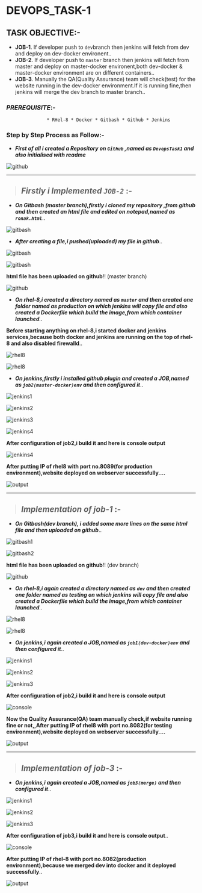 # DEVOPS_TASK-1

## TASK OBJECTIVE:-

* **JOB-1**. If developer push to `dev`branch then jenkins will fetch from dev and deploy on dev-docker environent..
* **JOB-2**. If developer push to `master` branch then jenkins will fetch from master and deploy on master-docker environent,both dev-docker & master-docker                                      environment are on different containers..
* **JOB-3**. Manually the QA(Quality Assurance) team will check(test) for the website running in the dev-docker environment.If it is running fine,then jenkins will merge the dev branch to master branch..

### _PREREQUISITE_:-
                   * RHel-8 * Docker * Gitbash * Github * Jenkins 
                   

### Step by Step Process as Follow:-

* _**First of all i created a Repository on `Github` ,named as `DevopsTask1` and also initialised with readme**_ 


![github](https://user-images.githubusercontent.com/64469896/90269190-ddaf1400-de75-11ea-883e-4e6140f42457.png)

---

>## _Firstly i Implemented `JOB-2`_ :-


* _**On Gitbash (master branch),firstly i cloned my repository ,from github and then created an html file and edited on notepad,named as `ronak.html`**_..

![gitbash](https://user-images.githubusercontent.com/64469896/89688568-16a03380-d920-11ea-910a-7f029b9ca1e0.png)

* _**After creating a file,i pushed(uploaded) my file in github**_..

![gitbash](https://user-images.githubusercontent.com/64469896/89690140-72b88700-d923-11ea-87c0-4638c420d907.png)

![gitbash](https://user-images.githubusercontent.com/64469896/89690148-777d3b00-d923-11ea-82fb-b45eae5b43ff.png)

**html file has been uploaded on github**!! (master branch)

![github](https://user-images.githubusercontent.com/64469896/89690431-1c981380-d924-11ea-84dc-89762f415a77.png)

* _**On rhel-8,i created a directory named as `master` and then created one folder named as production on which jenkins will copy file and also created a Dockerfile which build the image,from which container launched**.._

**Before starting anything on rhel-8,i started docker and jenkins services,because both docker and jenkins are running on the top of rhel-8 and also disabled firewalld**..

![rhel8](https://user-images.githubusercontent.com/64469896/89693419-0d1cc880-d92c-11ea-8509-35fad55449c1.png
)

![rhel8](https://user-images.githubusercontent.com/64469896/90289322-41970400-de99-11ea-9163-258535c0455b.png)


* _**On jenkins,firstly i installed github plugin and created a JOB,named as `job2(master-docker)env` and then configured it**_..

![jenkins1](https://user-images.githubusercontent.com/64469896/89694080-258de280-d92e-11ea-8347-849e66d8220c.png)

![jenkins2](https://user-images.githubusercontent.com/64469896/89694083-2b83c380-d92e-11ea-9306-7237b3ff94ff.png)

![jenkins3](https://user-images.githubusercontent.com/64469896/89694094-32aad180-d92e-11ea-8a0c-715237ae75b2.png)

![jenkins4](https://user-images.githubusercontent.com/64469896/89697853-c20ab180-d93b-11ea-8edd-6bbf6c1ccf9f.png)

**After configuration of job2,i build it and here is console output**

![jenkins4](https://user-images.githubusercontent.com/64469896/89697858-c6cf6580-d93b-11ea-8613-21d0b1e3b304.png)

**After putting IP of rhel8 with port no.8089(for production environment),website deployed on webserver successfully....**

![output](https://user-images.githubusercontent.com/64469896/89695081-62f36f80-d930-11ea-8abe-886251ff2f3a.png)

---

>## _Implementation of job-1_ :-


* _**On Gitbash(dev branch), i added some more lines on the same html file and then uploaded on github**_..

![gitbash1](https://user-images.githubusercontent.com/64469896/89695625-5a9c3400-d932-11ea-98aa-34d36081597f.png)

![gitbash2](https://user-images.githubusercontent.com/64469896/89695639-625bd880-d932-11ea-8acc-b3624c6ca0d0.png)

**html file has been uploaded on github**!! (dev branch)

![github](https://user-images.githubusercontent.com/64469896/89695906-5b819580-d933-11ea-999b-a63c3da0efc9.png)


* _**On rhel-8,i again created a directory named as `dev` and then created one folder named as testing on which jenkins will copy file and also created a Dockerfile which build the image,from which container launched**.._


![rhel8](https://user-images.githubusercontent.com/64469896/89696531-ebc0da00-d935-11ea-808e-24121b559f11.png)

![rhel8](https://user-images.githubusercontent.com/64469896/90269256-fe776980-de75-11ea-8df7-297745e54bcc.png)




* _**On jenkins,i again created a JOB,named as `job1(dev-docker)env` and then configured it**_..

![jenkins1](https://user-images.githubusercontent.com/64469896/89697866-d058cd80-d93b-11ea-97a1-111220827eab.png)

![jenkins2](https://user-images.githubusercontent.com/64469896/89698074-d602e300-d93c-11ea-9707-67d93806ed8c.png)

![jenkins3](https://user-images.githubusercontent.com/64469896/89697947-3ba29f80-d93c-11ea-9e73-adab360af595.png)


**After configuration of job2,i build it and here is console output**

![console](https://user-images.githubusercontent.com/64469896/89697953-41988080-d93c-11ea-8d84-8d77fee90845.png)

**Now the Quality Assurance(QA) team manually check,if website running fine or not,,After putting IP of rhel8 with port no.8082(for testing environment),website deployed on webserver successfully....**

![output](https://user-images.githubusercontent.com/64469896/89696845-46a70100-d937-11ea-835a-50ee9b3cd708.png)

---

>## _Implementation of job-3_ :-


* _**On jenkins,i again created a JOB,named as `job3(merge)` and then configured it**_..

![jenkins1](https://user-images.githubusercontent.com/64469896/89697968-5543e700-d93c-11ea-92f6-aaa82353ff13.png)

![jenkins2](https://user-images.githubusercontent.com/64469896/89697970-5aa13180-d93c-11ea-8772-fe522b622953.png)

![jenkins3](https://user-images.githubusercontent.com/64469896/89697976-60971280-d93c-11ea-86ac-7508bea38879.png)


**After configuration of job3,i build it and here is console output**..

![console](https://user-images.githubusercontent.com/64469896/89697140-6be83f00-d938-11ea-982e-ceb6c48d2f3b.png)

**After putting IP of rhel-8 with port no.8082(production environment),because we merged dev into docker and it deployed successfully**..

![output](https://user-images.githubusercontent.com/64469896/89697288-22e4ba80-d939-11ea-9422-5d7396b87a1c.png)

